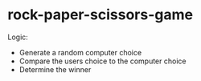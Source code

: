 # rock-paper-scissors-game

Logic:
- Generate a random computer choice
- Compare the users choice to the computer choice
- Determine the winner
